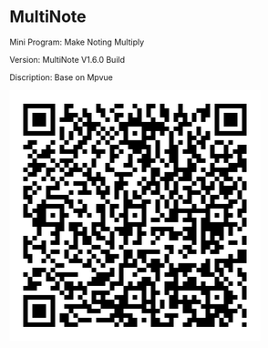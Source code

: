# MultiNote
Mini Program: Make Noting Multiply

Version: MultiNote V1.6.0 Build

Discription: Base on Mpvue

![](https://github.com/iClassic-Live/MultiNote-V/blob/master/static/images/MultiNote%20Trail%20Version.jpg?raw=true)